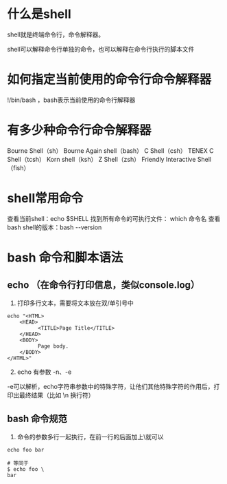 # 什么是shell
shell就是终端命令行，命令解释器。

shell可以解释命令行单独的命令，也可以解释在命令行执行的脚本文件

# 如何指定当前使用的命令行命令解释器
!/bin/bash ，bash表示当前使用的命令行解释器

# 有多少种命令行命令解释器
Bourne Shell（sh）
Bourne Again shell（bash）
C Shell（csh）
TENEX C Shell（tcsh）
Korn shell（ksh）
Z Shell（zsh）
Friendly Interactive Shell（fish）

# shell常用命令

查看当前shell：echo $SHELL
找到所有命令的可执行文件： which 命令名
查看 bash shell的版本：bash --version

# bash 命令和脚本语法

## echo  （在命令行打印信息，类似console.log）

1. 打印多行文本，需要将文本放在双/单引号中
```
echo "<HTML>
    <HEAD>
          <TITLE>Page Title</TITLE>
    </HEAD>
    <BODY>
          Page body.
    </BODY>
</HTML>"
```
2. echo 有参数 -n、-e

-e可以解析，echo字符串参数中的特殊字符，让他们其他特殊字符的作用后，打印出最终结果（比如 \n 换行符）

## bash 命令规范

1. 命令的参数多行一起执行，在前一行的后面加上\就可以
```
echo foo bar

# 等同于
$ echo foo \
bar
```









